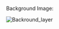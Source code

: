 Background Image: 



![Backround_layer](https://github.com/Aasrith123/Aasrith-Vemulapalli/assets/146471566/5f8e3f70-db12-42f5-a685-170a2e94a22b)
